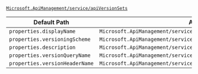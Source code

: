 [`Microsoft.ApiManagement/service/apiVersionSets`](https://docs.microsoft.com/en-us/azure/templates/microsoft.apimanagement/service/apiversionsets)

| Default Path | Alias |
|---|---|
| `properties.displayName` | `Microsoft.ApiManagement/service/apiVersionSets/displayName` |
| `properties.versioningScheme` | `Microsoft.ApiManagement/service/apiVersionSets/versioningScheme` |
| `properties.description` | `Microsoft.ApiManagement/service/apiVersionSets/description` |
| `properties.versionQueryName` | `Microsoft.ApiManagement/service/apiVersionSets/versionQueryName` |
| `properties.versionHeaderName` | `Microsoft.ApiManagement/service/apiVersionSets/versionHeaderName` |

